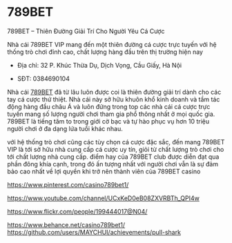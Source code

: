 # 789BET

789BET – Thiên Đường Giải Trí Cho Người Yêu Cá Cược

Nhà cái 789BET VIP mang đến một thiên đường cá cược trực tuyến với hệ thống trò chơi đỉnh cao, chất lượng hàng đầu trên thị trường hiện nay

- Địa chỉ: 32 P. Khúc Thừa Dụ, Dịch Vọng, Cầu Giấy, Hà Nội

- SĐT: 0384690104

Nhà cái [789BET](https://789bet.bike/) đã từ lâu luôn được coi là thiên đường giải trí dành cho các tay cá cược thứ thiệt. Nhà cái này sở hữu khuôn khổ kinh doanh và tầm tác động hàng đầu châu Á và luôn đứng trong top các nhà cái cá cược trực tuyến mang số lượng người chơi tham gia phổ thông nhất ở mọi quốc gia. 789BET là tiếng tăm to trong giới cờ bạc và tự hào phục vụ hơn 10 triệu người chơi ở đa dạng lứa tuổi khác nhau.

với hệ thống trò chơi cũng các tùy chọn cá cược đặc sắc, đến mang 789BET VIP là tới sở hữu nhà cung cấp cá cược uy tín, giỏi từ chất lượng trò chơi cho tới chất lượng nhà cung cấp. điểm hay của 789BET club được diễn đạt qua phần đông khía cạnh, trong đó ấn tượng nhất với người chơi vẫn là sự đảm bảo cao nhất về lợi quyền khi trở nên thành viên của 789BET casino

https://www.pinterest.com/casino789bet1/

https://www.youtube.com/channel/UCxKeD0eB08ZXVRBTh_QPI4w

https://www.flickr.com/people/199444017@N04/

https://www.behance.net/casino789bet1/
https://github.com/users/MAYCHUI/achievements/pull-shark
